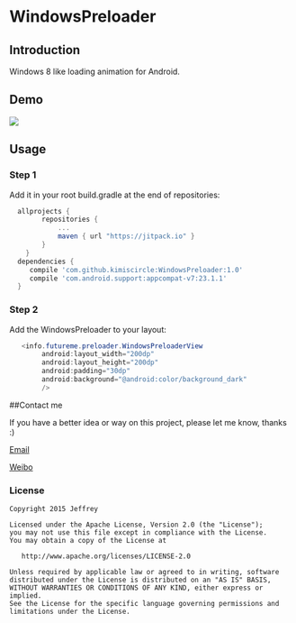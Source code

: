 WindowsPreloader
===================

## Introduction
Windows 8 like loading animation for Android.
## Demo
![](https://github.com/kimiscircle/WindowsPreloader/blob/master/demo.gif)

## Usage

### Step 1

Add it in your root build.gradle at the end of repositories:
```groovy
  allprojects {
		repositories {
			...
			maven { url "https://jitpack.io" }
		}
	}
  dependencies {
     compile 'com.github.kimiscircle:WindowsPreloader:1.0'
     compile 'com.android.support:appcompat-v7:23.1.1'
  }
```

### Step 2

Add the WindowsPreloader to your layout:
```java
   <info.futureme.preloader.WindowsPreloaderView
        android:layout_width="200dp"
        android:layout_height="200dp"
        android:padding="30dp"
        android:background="@android:color/background_dark"
        />
```

##Contact me

 If you have a better idea or way on this project, please let me know, thanks :)

[Email](mailto:895196292@qq.com)

[Weibo](http://weibo.com/5312295202)


### License
```
Copyright 2015 Jeffrey

Licensed under the Apache License, Version 2.0 (the "License");
you may not use this file except in compliance with the License.
You may obtain a copy of the License at

   http://www.apache.org/licenses/LICENSE-2.0

Unless required by applicable law or agreed to in writing, software
distributed under the License is distributed on an "AS IS" BASIS,
WITHOUT WARRANTIES OR CONDITIONS OF ANY KIND, either express or implied.
See the License for the specific language governing permissions and
limitations under the License.
```

